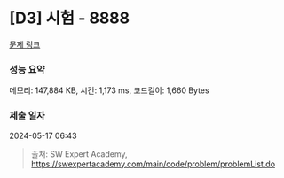# [D3] 시험 - 8888 

[문제 링크](https://swexpertacademy.com/main/code/problem/problemDetail.do?contestProbId=AW45RuSae2gDFAQ7) 

### 성능 요약

메모리: 147,884 KB, 시간: 1,173 ms, 코드길이: 1,660 Bytes

### 제출 일자

2024-05-17 06:43



> 출처: SW Expert Academy, https://swexpertacademy.com/main/code/problem/problemList.do